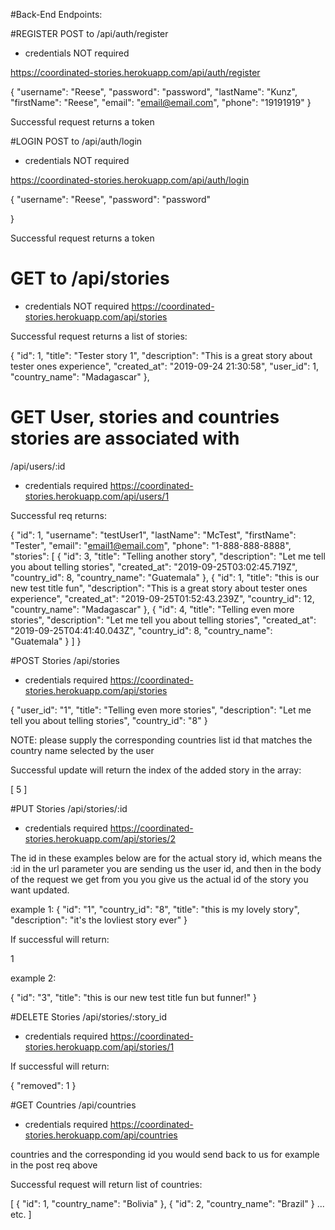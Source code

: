 #Back-End Endpoints:

<!-- Authorization  -->
#REGISTER
POST to /api/auth/register
- credentials NOT required

https://coordinated-stories.herokuapp.com/api/auth/register

{
"username": "Reese",
"password": "password",
"lastName": "Kunz",
"firstName": "Reese",
"email": "email@email.com",
"phone": "19191919"
}

Successful request returns a token

#LOGIN
POST to /api/auth/login
- credentials NOT required

https://coordinated-stories.herokuapp.com/api/auth/login

{
"username": "Reese",
"password": "password"

}

Successful request returns a token

# GET to /api/stories
- credentials NOT required
https://coordinated-stories.herokuapp.com/api/stories

Successful request returns a list of stories: 

  {
    "id": 1,
    "title": "Tester story 1",
    "description": "This is a great story about tester ones experience",
    "created_at": "2019-09-24 21:30:58",
    "user_id": 1,
    "country_name": "Madagascar"
  },

# GET User, stories and countries stories are associated with
/api/users/:id

- credentials required
https://coordinated-stories.herokuapp.com/api/users/1


Successful req returns:


{
  "id": 1,
  "username": "testUser1",
  "lastName": "McTest",
  "firstName": "Tester",
  "email": "email1@email.com",
  "phone": "1-888-888-8888",
  "stories": [
    {
      "id": 3,
      "title": "Telling another story",
      "description": "Let me tell you about telling stories",
      "created_at": "2019-09-25T03:02:45.719Z",
      "country_id": 8,
      "country_name": "Guatemala"
    },
    {
      "id": 1,
      "title": "this is our new test title fun",
      "description": "This is a great story about tester ones experience",
      "created_at": "2019-09-25T01:52:43.239Z",
      "country_id": 12,
      "country_name": "Madagascar"
    },
    {
      "id": 4,
      "title": "Telling even more stories",
      "description": "Let me tell you about telling stories",
      "created_at": "2019-09-25T04:41:40.043Z",
      "country_id": 8,
      "country_name": "Guatemala"
    }
  ]
}

#POST Stories
/api/stories

- credentials required
https://coordinated-stories.herokuapp.com/api/stories


{
	"user_id": "1",
	"title": "Telling even more stories",
	"description": "Let me tell you about telling stories",
	"country_id": "8"
}

NOTE: please supply the corresponding countries list id that matches the country name selected by the user

Successful update will return the index of the added story in the array:

[
  5
]

#PUT Stories
/api/stories/:id

- credentials required
https://coordinated-stories.herokuapp.com/api/stories/2

The id in these examples below are for the actual story id, which means the :id in the url parameter you are sending us the user id, and then in the body of the request we get from you you give us the actual id of the story you want updated.

example 1: 
{
	"id": "1",
	"country_id": "8",
	"title": "this is my lovely story",
	"description": "it's the lovliest story ever"
}

If successful will return:

1 

example 2: 

{
	"id": "3",
	"title": "this is our new test title fun but funner!"
}



#DELETE Stories
/api/stories/:story_id
- credentials required 
https://coordinated-stories.herokuapp.com/api/stories/1

If successful will return: 

{
  "removed": 1
}


#GET Countries
/api/countries
- credentials required 
https://coordinated-stories.herokuapp.com/api/countries

countries and the corresponding id you would send back to us
for example in the post req above


Successful request will return list of countries: 

[
    {
        "id": 1,
        "country_name": "Bolivia"
    },
    {
        "id": 2,
        "country_name": "Brazil"
    }
... etc. 
]